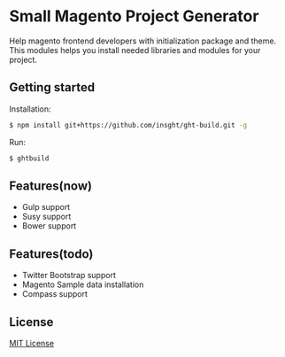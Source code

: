 # Small Magento Project Generator
Help magento frontend developers with initialization package and theme.
This modules helps you install needed libraries and modules for your project.

## Getting started
Installation:
```sh
$ npm install git+https://github.com/insght/ght-build.git -g
```

Run:
```sh
$ ghtbuild
```

## Features(now)
* Gulp support
* Susy support
* Bower support

## Features(todo)
* Twitter Bootstrap support
* Magento Sample data installation
* Compass support


## License
[MIT License](http://en.wikipedia.org/wiki/MIT_License)
